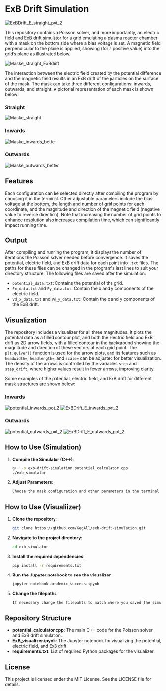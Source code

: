 # ExB Drift Simulation

![ExBDrift_E_straight_pot_2](https://github.com/GegAll/exb-drift-simulation/assets/170819708/748a55d4-1d52-49fc-8bd2-63769d0a12ec)

This repository contains a Poisson solver, and more importantly, an electric field and ExB drift simulator for a grid emulating a plasma reactor chamber with a mask on the bottom side where a bias voltage is set. A magnetic field perpendicular to the plane is applied, showing (for a positive value) into the grid’s plane as illustrated below.

![Maske_straight_ExBdrift](https://github.com/GegAll/exb-drift-simulation/assets/170819708/5998f53a-2379-43ea-a33f-2881fa7e27fc)

The interaction between the electric field created by the potential difference and the magnetic field results in an ExB drift of the particles on the surface of the mask. The mask can take three different configurations: inwards, outwards, and straight. A pictorial representation of each mask is shown below:

### Straight
![Maske_straight](https://github.com/GegAll/exb-drift-simulation/assets/170819708/79795bc4-0f4e-48c4-820d-845dadb1455c)

### Inwards
![Maske_inwards_better](https://github.com/GegAll/exb-drift-simulation/assets/170819708/0fcf6f5f-27ad-44e8-be59-4614a996692c)

### Outwards
![Maske_outwards_better](https://github.com/GegAll/exb-drift-simulation/assets/170819708/55a8cee2-ef33-42c5-b0dc-37c6ebd655f6)


## Features

Each configuration can be selected directly after compiling the program by choosing it in the terminal. Other adjustable parameters include the bias voltage at the bottom, the length and number of grid points for each coordinate, and the magnitude and direction of the magnetic field (negative value to reverse direction). Note that increasing the number of grid points to enhance resolution also increases compilation time, which can significantly impact running time.

## Output

After compiling and running the program, it displays the number of iterations the Poisson solver needed before convergence. It saves the potential, electric field, and ExB drift data for each point into `.txt` files. The paths for these files can be changed in the program's last lines to suit your directory structure. The following files are saved after the simulation:
- `potential_data.txt`: Contains the potential of the grid.
- `Ex_data.txt` and `Ey_data.txt`: Contain the x and y components of the electric field.
- `Vd_x_data.txt` and `Vd_y_data.txt`: Contain the x and y components of the ExB drift.

## Visualization

The repository includes a visualizer for all three magnitudes. It plots the potential data as a filled contour plot, and both the electric field and ExB drift as 2D arrow fields, with a filled contour in the background showing the magnitude and direction of these vectors at each grid point. The `plt.quiver()` function is used for the arrow plots, and its features such as `headwidth=`, `headlength=`, and `scale=` can be adjusted for better visualization. The density of the arrows is controlled by the variables `step` and `step_drift`, where higher values result in fewer arrows, improving clarity.

Some examples of the potential, electric field, and ExB drift for different mask structures are shown below:

### Inwards
![potential_inwards_pot_2](https://github.com/GegAll/exb-drift-simulation/assets/170819708/f7d0ea1d-3de7-4795-a298-f16cc4403979)
![ExBDrift_E_inwards_pot_2](https://github.com/GegAll/exb-drift-simulation/assets/170819708/82da2989-b5a9-4e62-b453-1a771f124d03)

### Outwards
![potential_outwards_pot_2](https://github.com/GegAll/exb-drift-simulation/assets/170819708/ab05e20c-a72a-46cd-8469-9836481e3ca0)
![ExBDrift_E_outwards_pot_2](https://github.com/GegAll/exb-drift-simulation/assets/170819708/3e540ee7-7ed9-47d6-a0f6-c8a75e4a5620)

## How to Use (Simulation)

1. **Compile the Simulator (C++)**:
   ```sh
   g++ -o exb-drift-simulation potential_calculator.cpp
   ./exb_simulator
   ```
2. **Adjust Parameters**:
   ```sh
   Choose the mask configuration and other parameters in the terminal after running the simulator.
   ```

## How to Use (Visualiizer)

1. **Clone the repository**:
   ```sh
   git clone https://github.com/GegAll/exb-drift-simulation.git
   ```

2. **Navigate to the project directory**:
   ```sh
   cd exb_simulator
   ```
   
3. **Install the required dependencies**:
   ```sh
   pip install -r requirements.txt
   ```
   
4. **Run the Jupyter notebook to see the visualizer**:
   ```sh
   jupyter notebook academic_success.ipynb
   ```

5. **Change the filepaths**:
   ```sh
   If necessary change the filepahts to match where you saved the simulator and the visualizer in your PC
   ```

## Repository Structure

- **potential_calculator.cpp**: The main C++ code for the Poisson solver and ExB drift simulation.
- **ExB_visualizer.ipynb**: The Jupyter notebook for visualizing the potential, electric field, and ExB drift.
- **requirements.txt**: List of required Python packages for the visualizer.

## License
This project is licensed under the MIT License. See the LICENSE file for details.
